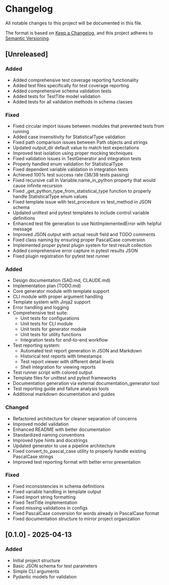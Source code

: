 # Changelog

All notable changes to this project will be documented in this file.

The format is based on [Keep a Changelog](https://keepachangelog.com/en/1.1.0/),
and this project adheres to [Semantic Versioning](https://semver.org/spec/v2.0.0.html).

## [Unreleased]

### Added
- Added comprehensive test coverage reporting functionality
- Added test files specifically for test coverage reporting
- Added comprehensive schema validation tests
- Added tests for TestTitle model validation
- Added tests for all validation methods in schema classes

### Fixed
- Fixed circular import issues between modules that prevented tests from running
- Added case insensitivity for StatisticalType validation
- Fixed path comparison issues between Path objects and strings
- Updated output_dir default value to match test expectations
- Improved test isolation using proper mocking techniques
- Fixed validation issues in TestGenerator and integration tests
- Properly handled enum validation for StatisticalType
- Fixed dependent variable validation in integration tests
- Achieved 100% test success rate (38/38 tests passing)
- Fixed recursive call in Variable.name_in_python property that would cause infinite recursion
- Fixed _get_python_type_from_statistical_type function to properly handle StatisticalType enum values
- Fixed template issue with test_procedure vs test_method in JSON schema
- Updated unittest and pytest templates to include control variable definitions
- Enhanced test file generation to use NotImplementedError with helpful message
- Improved JSON output with actual result field and TODO comments
- Fixed class naming by ensuring proper PascalCase conversion
- Implemented proper pytest plugin system for test result collection
- Added comprehensive error capture in pytest results JSON
- Fixed plugin registration for pytest test runner

### Added
- Design documentation (SAD.md, CLAUDE.md)
- Implementation plan (TODO.md)
- Core generator module with template support
- CLI module with proper argument handling
- Template system with Jinja2 support
- Error handling and logging
- Comprehensive test suite:
  - Unit tests for configurations
  - Unit tests for CLI module
  - Unit tests for generator module
  - Unit tests for utility functions
  - Integration tests for end-to-end workflow
- Test reporting system:
  - Automated test report generation in JSON and Markdown
  - Historical test reports with timestamps
  - Test report viewer with different detail levels
  - Shell integration for viewing reports
- Test runner script with colored output
- Template files for unittest and pytest frameworks
- Documentation generation via external documentation_generator tool
- Test reporting guide and failure analysis tools
- Additional markdown documentation and guides

### Changed
- Refactored architecture for cleaner separation of concerns
- Improved model validation
- Enhanced README with better documentation
- Standardized naming conventions
- Improved type hints and docstrings
- Updated generator to use a pipeline architecture
- Fixed convert_to_pascal_case utility to properly handle existing PascalCase strings
- Improved test reporting format with better error presentation

### Fixed
- Fixed inconsistencies in schema definitions
- Fixed variable handling in template output
- Fixed import string formatting
- Fixed TestTitle implementation
- Fixed missing validations in configs
- Fixed PascalCase conversion for words already in PascalCase format
- Fixed documentation structure to mirror project organization

## [0.1.0] - 2025-04-13

### Added
- Initial project structure
- Basic JSON schema for test parameters
- Simple CLI arguments
- Pydantic models for validation